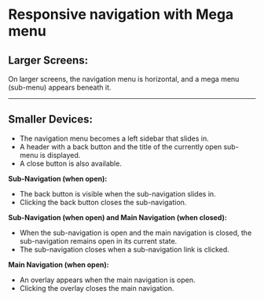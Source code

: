 # Responsive navigation with Mega menu

## Larger Screens:

On larger screens, the navigation menu is horizontal, and a mega menu (sub-menu) appears beneath it.

---

## Smaller Devices:

- The navigation menu becomes a left sidebar that slides in.
- A header with a back button and the title of the currently open sub-menu is displayed.
- A close button is also available.

**Sub-Navigation (when open):**

- The back button is visible when the sub-navigation slides in.
- Clicking the back button closes the sub-navigation.

**Sub-Navigation (when open) and Main Navigation (when closed):**

- When the sub-navigation is open and the main navigation is closed, the sub-navigation remains open in its current state.
- The sub-navigation closes when a sub-navigation link is clicked.

**Main Navigation (when open):**

- An overlay appears when the main navigation is open.
- Clicking the overlay closes the main navigation.

<!-- ![demo video preview](https://cln.sh/HTJL3CBy) -->
